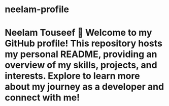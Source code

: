 # neelam-profile
# Neelam Touseef  👋 Welcome to my GitHub profile! This repository hosts my personal README, providing an overview of my skills, projects, and interests. Explore to learn more about my journey as a developer and connect with me!
